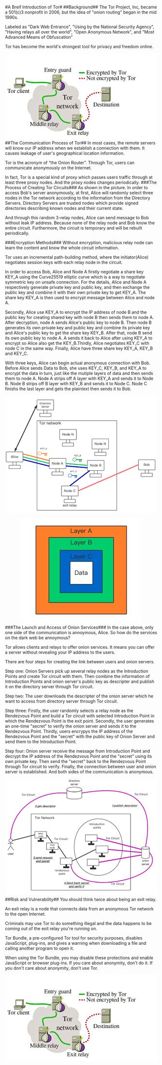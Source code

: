 #A Breif Introduction of Tor#
##Background##
The Tor Project, Inc, became a 501(c)3 nonprofit in 2006, but the idea of "onion routing" began in the mid 1990s.

Labeled as "Dark Web Entrance", "Using by the National Security Agency", "Having relays all over the world", "Open Anonymous Network", and "Most Advanced Means of Obfuscation“

Tor has become the world's strongest tool for privacy and freedom online.

![introduction][introduction-image]
##The Communication Process of Tor##
In most cases, the remote servers will know our IP address when we establish a connection with them. It causes leakage of user's geographical location information.

Tor is the acronym of “the Onion Router”. Through Tor, users can communicate anonymously on the Internet.

In fact, Tor is a special kind of proxy which passes users traffic through at least three proxy nodes. And the proxy nodes changes periodically.
###The Process of Creating Tor Circuits###
As shown in the picture. In order to access Bob's server anonymously, at first, Alice will randomly select three nodes in the Tor network according to the information from the Directory Servers. Directory Servers are trusted nodes which provide signed directories describing known nodes and their current state.

And through this random 3-relay nodes, Alice can send message to Bob without leak IP address. Because none of the relay node and Bob know the entire circuit. Furthermore, the circuit is temporary and will be rebuilt periodically.

###Encryption Methods###
Without encryption, malicious relay node can learn the content and know the whole circuit information. 

Tor uses an incremental path-building method, where the initiator(Alice) negotiates session keys with each relay node in the circuit. 

In order to access Bob, Alice and Node A firstly negotiate a share key KEY_A using the Curve25519 elliptic curve which is a way to negotiate symmetric key on unsafe connection. For the details, Alice and Node A respectively generate private key and public key, and then exchange the public key and combine it with their own private key to get KEY_A. The share key KEY_A is then used to encrypt message between Alice and node A.

Secondly, Alice use KEY_A to encrypt the IP address of node B and the public key for creating shared key with node B then sends them to node A. After decryption, node A sends Alice's public key to node B. Then node B generates its own private key and public key and combine its private key and Alice's public key to get the share key KEY_B. After that, node B send its own public key to node A. A sends it back to Alice after using KEY_A to encrypt so Alice also get the KEY_B.Thirdly, Alice negotiates KEY_C with node C in the same way. Finally, Alice have three share key KEY_A, KEY_B and KEY_C.

With three keys, Alice can begin actual anonymous connection with Bob. Before Alice sends Data to Bob, she uses KEY_C, KEY_B, and KEY_A to encrypt the data in turn, just like the mutiple layers of data and then sends them to node A. Node A strips off A layer with KEY_A and sends it to Node B. Node B strips off B layer with KEY_B and sends it to Node C. Node C finishs the last layer and gets the plaintext then sends it to Bob.

![circuit][circuit-image]

<div align="center">
	<img src="./data.png">
</div>
###The Launch and Access of Onion Services###
In the case above, only one side of the communication is annoymous, Alice. So how do the services on the dark web be annoymous?

Tor allows clients and relays to offer onion services. It means you can offer a server without revealing your IP address to the users.

There are four steps for creating the link between users and onion servers.

Step one: Onion Servers pick up several relay nodes as the Introduction Points and create Tor circuit with them. Then combine the information of Introduction Points and onion server's public key as descripter and publish it on the directory server through Tor circuit.

Step two: The user downloads the descripter of the onion server which he want to access from directory server through Tor circuit.

Step three: Firstly, the user randomly selects a relay node as the Rendezvous Point and build a Tor circuit with selected Introduction Point in which the Rendezvous Point is the exit point. Secondly, the user generates an one-time "secret" to verify the onion server and sends it to the Rendezvous Point. Thirdly, users encrypys the IP address of the Rendezvous Point and the "secret" with the public key of Onion Server and send them to the Introduction Point.

Step four: Onion server receive the message from Introduction Point and decrypt the IP address of the Rendezvous Point and the "secret" using its own private key. Then send the "secret" back to the Rendezvous Point through Tor circuit to verify. Finally, the connection between user and onion server is established. And both sides of the communication is anonymous.

![onionservice][onionservice-image]
##Risk and Vulnerability##
You should think twice about being an exit relay.

An exit relay is a node that connects data from an anonymous Tor network to the open Internet.

Criminals may use Tor to do something illegal and the data happens to be coming out of the exit relay you're running on.

Tor Bundle, a pre-configured Tor tool for security purposes, disables JavaScript, plug-ins, and gives a warning when downloading a file and calling another program to open it.

When using the Tor Bundle, you may disable these protections and enable JavaScript or browser plug-ins.
If you care about anonymity, don't do it. If you don't care about anonymity, don't use Tor.

![risk][introduction-image]

[introduction-image]: ./introduction.png
[circuit-image]: ./circuit.png
[onionservice-image]: ./onionservice.png